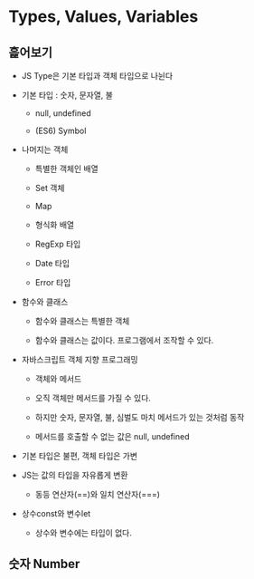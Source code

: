 # Types, Values, Variables

## 흝어보기

- JS Type은 기본 타입과 객체 타입으로 나뉜다

- 기본 타입 : 숫자, 문자열, 불

    - null, undefined

    - (ES6) Symbol

- 나머지는 객체

    - 특별한 객체인 배열

    - Set 객체

    - Map

    - 형식화 배열

    - RegExp 타입

    - Date 타입

    - Error 타입

- 함수와 클래스

    - 함수와 클래스는 특별한 객체

    - 함수와 클래스는 값이다. 프로그램에서 조작할 수 있다.

- 자바스크립트 객체 지향 프로그래밍

    - 객체와 메서드

    - 오직 객체만 메서드를 가질 수 있다.

    - 하지만 숫자, 문자열, 불, 심벌도 마치 메서드가 있는 것처럼 동작

    - 메서드를 호출할 수 없는 값은 null, undefined

- 기본 타입은 불편, 객체 타입은 가변

- JS는 값의 타입을 자유롭게 변환

    - 동등 연산자(==)와 일치 연산자(===)

- 상수const와 변수let

    - 상수와 변수에는 타입이 없다.

## 숫자 Number

